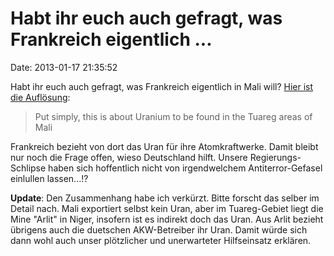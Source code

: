 Habt ihr euch auch gefragt, was Frankreich eigentlich \...
==========================================================

Date: 2013-01-17 21:35:52

Habt ihr euch auch gefragt, was Frankreich eigentlich in Mali will?
[Hier ist die
Auflösung](http://www.globalresearch.ca/mali-s-tuareg-uranium-conspiracy/30118):

> Put simply, this is about Uranium to be found in the Tuareg areas of
> Mali

Frankreich bezieht von dort das Uran für ihre Atomkraftwerke. Damit
bleibt nur noch die Frage offen, wieso Deutschland hilft. Unsere
Regierungs-Schlipse haben sich hoffentlich nicht von irgendwelchem
Antiterror-Gefasel einlullen lassen\...!?

**Update**: Den Zusammenhang habe ich verkürzt. Bitte forscht das selber
im Detail nach. Mali exportiert selbst kein Uran, aber im Tuareg-Gebiet
liegt die Mine \"Arlit\" in Niger, insofern ist es indirekt doch das
Uran. Aus Arlit bezieht übrigens auch die duetschen AKW-Betreiber ihr
Uran. Damit würde sich dann wohl auch unser plötzlicher und unerwarteter
Hilfseinsatz erklären.
